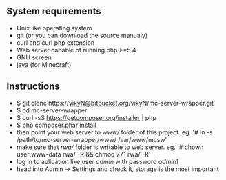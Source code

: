 System requirements
-------------------
* Unix like operating system
* git (or you can download the source manualy)
* curl and curl php extension
* Web server cabable of running php >=5.4
* GNU screen
* java (for Minecraft)

Instructions
------------
* $ git clone https://vikyN@bitbucket.org/vikyN/mc-server-wrapper.git
* $ cd mc-server-wrapper
* $ curl -sS https://getcomposer.org/installer | php
* $ php composer.phar install
* then point your web server to *www/* folder of this project. eg. '# ln -s /path/to/mc-server-wrapper/www/ /var/www/mcsw'
* make sure that *rwa/* folder is writable to web server. eg. '# chown user:www-data rwa/ -R && chmod 771 rwa/ -R'
* log in to aplication like user *admin* with password *admin1*
* head into Admin -> Settings and check it, storage is the most important
